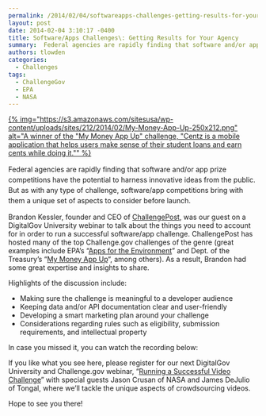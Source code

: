 ```yaml
---
permalink: /2014/02/04/softwareapps-challenges-getting-results-for-your-agency/
layout: post
date: 2014-02-04 3:10:17 -0400
title: Software/Apps Challenges\: Getting Results for Your Agency
summary:  Federal agencies are rapidly finding that software and/or app prize competitions have the potential to harness innovative ideas from the public. But as
authors: tlowden
categories:
  - Challenges
tags:
  - ChallengeGov
  - EPA
  - NASA
---
```


[{% img="https://s3.amazonaws.com/sitesusa/wp-content/uploads/sites/212/2014/02/My-Money-App-Up-250x212.png" alt="A winner of the "My Money App Up" challenge, "Centz is a mobile application that helps users make sense of their student loans and earn cents while doing it."" %}](https://s3.amazonaws.com/sitesusa/wp-content/uploads/sites/212/2014/02/My-Money-App-Up.png)

<span style="line-height: 1.5em;">Federal agencies are rapidly finding that software and/or app prize competitions have the potential to harness innovative ideas from the public. But as with any type of challenge, software/app competitions bring with them a unique set of aspects to consider before launch.</span>

Brandon Kessler, founder and CEO of [ChallengePost](http://challengepost.com/), was our guest on a DigitalGov University webinar to talk about the things you need to account for in order to run a successful software/app challenge. ChallengePost has hosted many of the top Challenge.gov challenges of the genre (great examples include EPA&#8217;s &#8220;[Apps for the Environment](http://appsfortheenvironment.challengepost.com/)&#8221; and Dept. of the Treasury&#8217;s &#8220;[My Money App Up](http://mymoneyappup.challengepost.com/)&#8220;, among others). As a result, Brandon had some great expertise and insights to share.

Highlights of the discussion include:

  * Making sure the challenge is meaningful to a developer audience
  * Keeping data and/or API documentation clear and user-friendly
  * Developing a smart marketing plan around your challenge
  * Considerations regarding rules such as eligibility, submission requirements, and intellectual property

In case you missed it, you can watch the recording below:
  

  
If you like what you see here, please register for our next DigitalGov University and Challenge.gov webinar, &#8220;[Running a Successful Video Challenge](https://www.WHATEVER/events/)&#8221; with special guests Jason Crusan of NASA and James DeJulio of Tongal, where we&#8217;ll tackle the unique aspects of crowdsourcing videos.

Hope to see you there!